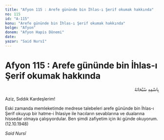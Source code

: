 ```yaml
---
title: "Afyon 115 : Arefe gününde bin İhlas-ı Şerif okumak hakkında"
no: 115
id: "A-115"
konu: "Arefe gününde bin İhlas-ı Şerif okumak hakkında"
bolge: "Afyon"
donem: "Afyon Hapis Dönemi"
date: 
yazar: "Said Nursî"
---
```


# Afyon 115 : Arefe gününde bin İhlas-ı Şerif okumak hakkında

<p class="arabic" dir="rtl" title="Meal: “Her türlü noksan sıfatlardan yüce olan Allah’ın adıyla.”">بِاسْمِهِ سُبْحَانَهُ</p>

Aziz, Sıddık Kardeşlerim!

Eski zamanda memleketimde medrese talebeleri arefe gününde bin İhlas-ı Şerif okuyup bir hatme-i İhlasiye ile hacıların sevablarına ve dualarına hissedar olmaya çalışıyordular. Ben şimdi zafiyetim için iki günde okuyorum. (12.10.1948)

*Said Nursî*
